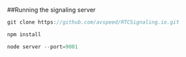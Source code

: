 ##Running the signaling server
```csharp
git clone https://github.com/avspeed/RTCSignaling.io.git

npm install

node server --port=9001
```